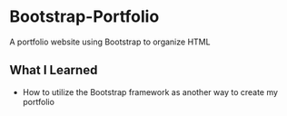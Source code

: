 # Bootstrap-Portfolio
A portfolio website using Bootstrap to organize HTML

## What I Learned
* How to utilize the Bootstrap framework as another way to create my portfolio
